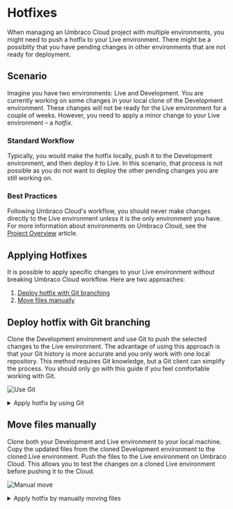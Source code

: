 # Hotfixes

When managing an Umbraco Cloud project with multiple environments, you might need to push a hotfix to your Live environment. There might be a possiblity that you have pending changes in other environments that are not ready for deployment.

## Scenario

Imagine you have two environments: Live and Development. You are currently working on some changes in your local clone of the Development environment. These changes will not be ready for the Live environment for a couple of weeks. However, you need to apply a minor change to your Live environment – a _hotfix_.

### Standard Workflow

Typically, you would make the hotfix locally, push it to the Development environment, and then deploy it to Live. In this scenario, that process is not possible as you do not want to deploy the other pending changes you are still working on.

### Best Practices

Following Umbraco Cloud's workflow, you should never make changes directly to the Live environment unless it is the only environment you have. For more information about environments on Umbraco Cloud, see the [Project Overview](../begin-your-cloud-journey/project-overview/) article.

## Applying Hotfixes

It is possible to apply specific changes to your Live environment without breaking Umbraco Cloud workflow. Here are two approaches:

1. [Deploy hotfix with Git branching](hotfixes.md#deploy-hotfix-with-git-branching)
2. [Move files manually](hotfixes.md#move-files-manually)

## Deploy hotfix with Git branching

Clone the Development environment and use Git to push the selected changes to the Live environment. The advantage of using this approach is that your Git history is more accurate and you only work with one local repository. This method requires Git knowledge, but a Git client can simplify the process. You should only go with this guide if you feel comfortable working with Git.

![Use Git](../deployment/hotfixes/images/hotfix-using-git.gif)

<details>

<summary>Apply hotfix by using Git</summary>

Below you'll find a step-by-step guide on how to apply a hotfix to a Live environment using only Git.

* GitKraken

{% hint style="info" %}
You can use whichever Git client or command line interface you prefer.

If you've never worked with cherry-picking before, we recommend that you use a Git client with a UI that gives you a visual overview of your commits.
{% endhint %}

## The scenario

You have an Umbraco Cloud project with two environments, Development and Live.

You have been working on building the site on a local clone of the Development environment, and now you want to send some but not all changes to the Live environment.

A set of commits have been pushed from your local clone to the Development environment. Out of these commits, you only need the changes from two of the commits in the Live environment for now.

![Commits](../deployment/hotfixes/images/commits-for-cherry.png)

## Apply selected changes to the Live environment

Here are the steps to follow to apply selected changes to the Live environment without deploying from Development to Live.

### Branching and Cherry-picking

1. Open your local clone of the Development repository in GitKraken (or your preferred Git client).
2. Make sure that the changes you push directly to your Live environment are already pushed to the Development environment. This will ensure that your environments are kept in sync.
3. Choose the commit where you want to create a new branch.
   *   This branch should be created in an earlier commit that is corresponding to the state of the Live environment (before the changes you've made locally have been committed).

       ![Creating new branch](../deployment/hotfixes/images/create-branch.png)
4. With the new _Hotfix_ branch checked out, it's now time to _cherry-pick_ the commits you want to apply to the Live environment.
5. _Right-click_ the commit you want and choose **"Cherrypick commit"**.
   * You will be asked if you want to commit this directly to the new branch - Choose **Yes**.
   * Choose **No** if you want to create a new message for the commit.
6. You can cherrypick as many commit as you like.
7.  Your Git history will now look something like this.

    ![Cherrypicking](../deployment/hotfixes/images/cherry-picked-commits.png)

### Push to Live

Before you push the newly created branch to Umbraco Cloud we need to change the _remote destination_. If you hit _Push_ now, the branch would be pushed to the Development environment. You need to add the Live environment as a _new remote_.

1. Find the clone URL for the Live environment in the Umbraco Cloud Portal.

<figure><img src="../.gitbook/assets/image (44).png" alt="Live Clone URL"><figcaption><p>Live Clone URL</p></figcaption></figure>

1.  In GitKraken add a **new remote**, by clicking the **+** next to _Remote_.

    ![Add new remote](../deployment/hotfixes/images/add-remote.png)
2.  Give the new remote a name - like **Live**, and add the clone URL for the Live environment to both _Push URL_ and _Pull URL_ - click **Add Remote**.

    ![Add Live as remote](../deployment/hotfixes/images/live-remote.png)
3. You will be prompted to authenticate - use your Umbraco Cloud credentials.
4. You will see that the history from the Live repository is visible in the Git history.
5. Next step; hit **Push**.
6.  Choose to push to the newly added remote, and write **master** to make sure you are pushing to the master branch on the Live environment.

    ![Choose remote](../deployment/hotfixes/images/choose-remote.png)
7. Hit **Submit** and the push will start.

{% hint style="info" %}
When changes are pushed directly to a Live environment and you have more than one environment, the changes are not automatically extracted into the site.
{% endhint %}

Find a guide on how to extract the files in the [Manual Extraction](../power-tools/manual-extractions.md) article.

You have now applied a hotfix to the Live environment. Make sure that you merge and remove the branch you've created on the Development repository before pushing it to the Development environment on Cloud. You can always create a new branch if you need to apply another hotfix to the Live environment.

When you are ready to build on your Development environment, follow the [normal workflow of the Cloud](../build-and-customize-your-solution/deployment.md) to deploy the changes to the Live environment.

## Important notes

* This guide can also be used for applying a hotfix to a _Staging_ environment.
* The above describes the workflow in GitKraken. You can use a git client of your choice or Git terminal/command prompt if you are comfortable with that.

</details>

## Move files manually

Clone both your Development and Live environment to your local machine. Copy the updated files from the cloned Development environment to the cloned Live environment. Push the files to the Live environment on Umbraco Cloud. This allows you to test the changes on a cloned Live environment before pushing it to the Cloud.

![Manual move](../deployment/hotfixes/images/hotfix-manual-move.gif)

<details>

<summary>Apply hotfix by manually moving files</summary>

### Tools

* A [Git GUI](https://git-scm.com/downloads/guis)

{% hint style="info" %}
In this tutorial GitKraken has been used, however, you can use any Git GUI you prefer.
{% endhint %}

## The Scenario

You have an Umbraco Cloud project with two environments, **Development** and **Live**.

You have been working on building the site on a local clone of the Development environment, and now you want to send some but not all changes to the Live environment.

Three commits have been pushed from your local clone to the Development environment. Out of these three commits, you only need the changes from one of the commits in the Live environment.

![Commits](../deployment/hotfixes/images/commits.png)

## Apply selected changes to the Live environment

Here are the steps to follow to apply selected changes to the Live environment without deploying from Development to Live.

For the sake of simplicity here's an explanation of the names I'll be using in this guide:

* The cloned Development environment: **Development repository**
* The cloned Live environment: **Live repository**

### Move the files

1.  Clone down the Live environment.

    * The _clone URL_ for the Live environment can be found in the Umbraco Cloud Portal:

    <figure><img src="../.gitbook/assets/image (43).png" alt="Live Clone URL"><figcaption><p>Live Clone URL</p></figcaption></figure>

    ![](../deployment/hotfixes/images/live-clone-url_v10.png)
2. Locate the files from the Development repository that you want to move to Live.
   *   Check the commits in the Git history for the Development repository to verify which files you need.

       ![Files changes or added](../deployment/hotfixes/images/commit-files-changed.png)
   * The _new files_ can be moved from the Development repository to the Live repository.
   * The same goes for _changed files_. You can also edit the files, and only move the code snippets you need on the Live environment.
3. Copy and paste the new and/or updated files from your Development repository to your Live repository.
4. You can now _Stage_ and _Commit_ these changes to the Live repository in Git.

One of the benefits of having the Live environment cloned down, is that you can test the new changes locally before sending them to the Live environment.

### Test changes locally

1. Run the Live repository through IIS
2. Go to the backoffice of your project
3. Navigate to the settings section
4. Go to the Deploy Dashboard in the Settings section
5. Run the Deploy operation `Update Umbraco Schema From Data Files`

The changes will now be reflected in the backoffice of your local Live environment.

Once you've checked that everything works locally, you are ready to push to the Live environment.

### Push to Live

1. Push the committed changes to the Live environment using Git.

{% hint style="info" %}
When changes are pushed directly to a Live environment and you have more than one environment, the changes are not automatically extracted to the site.
{% endhint %}

2\. Run the Deploy operation `Update Umbraco Schema From Data Files`from the Deploy Dashboard

You have now applied a hotfix to the Live environment.

When you are done with development on your Development environment, follow the normal workflow of [Deploying the changes between Cloud environments](broken-reference). The hotfix which now exists in both environments should automatically be merged upon deployment.

## Important Notes

* Once you've applied the hotfix, we recommend that you delete the local clone of the Live environment. If you need to apply another hotfix at some point, clone the environment down again.
* Make sure that the changes you push directly to your Live environment are also pushed to the Development environment. This will ensure that your environments are kept in sync.
* This guide can also be used for applying a hotfix to a _Staging_ environment.

</details>
